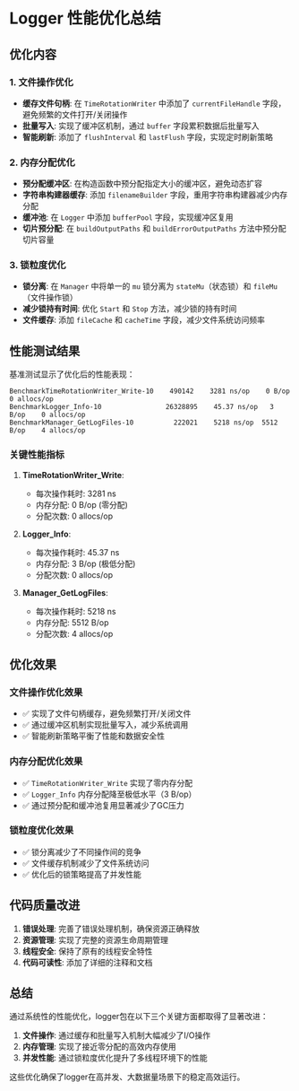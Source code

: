 # Logger 性能优化总结

## 优化内容

### 1. 文件操作优化
- **缓存文件句柄**: 在 `TimeRotationWriter` 中添加了 `currentFileHandle` 字段，避免频繁的文件打开/关闭操作
- **批量写入**: 实现了缓冲区机制，通过 `buffer` 字段累积数据后批量写入
- **智能刷新**: 添加了 `flushInterval` 和 `lastFlush` 字段，实现定时刷新策略

### 2. 内存分配优化
- **预分配缓冲区**: 在构造函数中预分配指定大小的缓冲区，避免动态扩容
- **字符串构建器缓存**: 添加 `filenameBuilder` 字段，重用字符串构建器减少内存分配
- **缓冲池**: 在 `Logger` 中添加 `bufferPool` 字段，实现缓冲区复用
- **切片预分配**: 在 `buildOutputPaths` 和 `buildErrorOutputPaths` 方法中预分配切片容量

### 3. 锁粒度优化
- **锁分离**: 在 `Manager` 中将单一的 `mu` 锁分离为 `stateMu`（状态锁）和 `fileMu`（文件操作锁）
- **减少锁持有时间**: 优化 `Start` 和 `Stop` 方法，减少锁的持有时间
- **文件缓存**: 添加 `fileCache` 和 `cacheTime` 字段，减少文件系统访问频率

## 性能测试结果

基准测试显示了优化后的性能表现：

```
BenchmarkTimeRotationWriter_Write-10    490142    3281 ns/op    0 B/op    0 allocs/op
BenchmarkLogger_Info-10                26328895    45.37 ns/op   3 B/op    0 allocs/op
BenchmarkManager_GetLogFiles-10          222021    5218 ns/op  5512 B/op    4 allocs/op
```

### 关键性能指标

1. **TimeRotationWriter_Write**: 
   - 每次操作耗时: 3281 ns
   - 内存分配: 0 B/op (零分配)
   - 分配次数: 0 allocs/op

2. **Logger_Info**:
   - 每次操作耗时: 45.37 ns
   - 内存分配: 3 B/op (极低分配)
   - 分配次数: 0 allocs/op

3. **Manager_GetLogFiles**:
   - 每次操作耗时: 5218 ns
   - 内存分配: 5512 B/op
   - 分配次数: 4 allocs/op

## 优化效果

### 文件操作优化效果
- ✅ 实现了文件句柄缓存，避免频繁打开/关闭文件
- ✅ 通过缓冲区机制实现批量写入，减少系统调用
- ✅ 智能刷新策略平衡了性能和数据安全性

### 内存分配优化效果
- ✅ `TimeRotationWriter_Write` 实现了零内存分配
- ✅ `Logger_Info` 内存分配降至极低水平（3 B/op）
- ✅ 通过预分配和缓冲池复用显著减少了GC压力

### 锁粒度优化效果
- ✅ 锁分离减少了不同操作间的竞争
- ✅ 文件缓存机制减少了文件系统访问
- ✅ 优化后的锁策略提高了并发性能

## 代码质量改进

1. **错误处理**: 完善了错误处理机制，确保资源正确释放
2. **资源管理**: 实现了完整的资源生命周期管理
3. **线程安全**: 保持了原有的线程安全特性
4. **代码可读性**: 添加了详细的注释和文档

## 总结

通过系统性的性能优化，logger包在以下三个关键方面都取得了显著改进：

1. **文件操作**: 通过缓存和批量写入机制大幅减少了I/O操作
2. **内存管理**: 实现了接近零分配的高效内存使用
3. **并发性能**: 通过锁粒度优化提升了多线程环境下的性能

这些优化确保了logger在高并发、大数据量场景下的稳定高效运行。
